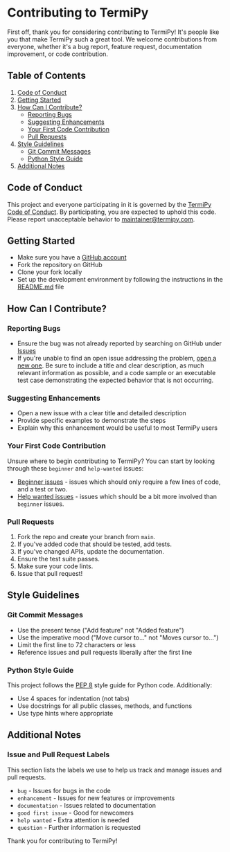 # Contributing to TermiPy

First off, thank you for considering contributing to TermiPy! It's people like you that make TermiPy such a great tool. We welcome contributions from everyone, whether it's a bug report, feature request, documentation improvement, or code contribution.

## Table of Contents

1. [Code of Conduct](#code-of-conduct)
2. [Getting Started](#getting-started)
3. [How Can I Contribute?](#how-can-i-contribute)
   - [Reporting Bugs](#reporting-bugs)
   - [Suggesting Enhancements](#suggesting-enhancements)
   - [Your First Code Contribution](#your-first-code-contribution)
   - [Pull Requests](#pull-requests)
4. [Style Guidelines](#style-guidelines)
   - [Git Commit Messages](#git-commit-messages)
   - [Python Style Guide](#python-style-guide)
5. [Additional Notes](#additional-notes)

## Code of Conduct

This project and everyone participating in it is governed by the [TermiPy Code of Conduct](CODE_OF_CONDUCT.md). By participating, you are expected to uphold this code. Please report unacceptable behavior to [maintainer@termipy.com](mailto:pr2tik1@gmail.com).

## Getting Started

- Make sure you have a [GitHub account](https://github.com/signup/free)
- Fork the repository on GitHub
- Clone your fork locally
- Set up the development environment by following the instructions in the [README.md](README.md) file

## How Can I Contribute?

### Reporting Bugs

- Ensure the bug was not already reported by searching on GitHub under [Issues](https://github.com/pr2tik1/termipy/issues)
- If you're unable to find an open issue addressing the problem, [open a new one](https://github.com/pr2tik1/termipy/issues/new). Be sure to include a title and clear description, as much relevant information as possible, and a code sample or an executable test case demonstrating the expected behavior that is not occurring.

### Suggesting Enhancements

- Open a new issue with a clear title and detailed description
- Provide specific examples to demonstrate the steps
- Explain why this enhancement would be useful to most TermiPy users

### Your First Code Contribution

Unsure where to begin contributing to TermiPy? You can start by looking through these `beginner` and `help-wanted` issues:

- [Beginner issues](https://github.com/pr2tik1/termipy/labels/beginner) - issues which should only require a few lines of code, and a test or two.
- [Help wanted issues](https://github.com/pr2tik1/termipy/labels/help%20wanted) - issues which should be a bit more involved than `beginner` issues.

### Pull Requests

1. Fork the repo and create your branch from `main`.
2. If you've added code that should be tested, add tests.
3. If you've changed APIs, update the documentation.
4. Ensure the test suite passes.
5. Make sure your code lints.
6. Issue that pull request!

## Style Guidelines

### Git Commit Messages

- Use the present tense ("Add feature" not "Added feature")
- Use the imperative mood ("Move cursor to..." not "Moves cursor to...")
- Limit the first line to 72 characters or less
- Reference issues and pull requests liberally after the first line

### Python Style Guide

This project follows the [PEP 8](https://www.python.org/dev/peps/pep-0008/) style guide for Python code. Additionally:

- Use 4 spaces for indentation (not tabs)
- Use docstrings for all public classes, methods, and functions
- Use type hints where appropriate

## Additional Notes

### Issue and Pull Request Labels

This section lists the labels we use to help us track and manage issues and pull requests.

- `bug` - Issues for bugs in the code
- `enhancement` - Issues for new features or improvements
- `documentation` - Issues related to documentation
- `good first issue` - Good for newcomers
- `help wanted` - Extra attention is needed
- `question` - Further information is requested

Thank you for contributing to TermiPy!
